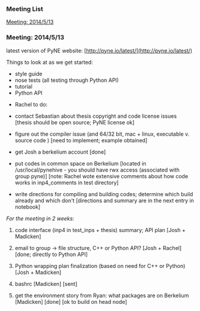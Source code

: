 ### Meeting List
[Meeting: 2014/5/13](#meeting-2014513)

### Meeting: 2014/5/13

latest version of PyNE website: [http://pyne.io/latest/](http://pyne.io/latest/)

Things to look at as we get started: 
- style guide 
- nose tests (all testing through Python API) 
- tutorial 
- Python API

* Rachel to do: 
- contact Sebastian about thesis copyright and code license issues 
[thesis should be open source; PyNE license ok]

- figure out the compiler issue (and 64/32 bit, mac + linux, executable v. source code ) 
[need to implement; example obtained]

- get Josh a berkelium account 
[done]

- put codes in common space on Berkelium 
[located in /usr/local/pynehive - you should have rwx access (associated with group pyne)] 
[note: Rachel wote extensive comments about how code works in inp4_comments in test directory]

- write directions for compiling and building codes; determine which build already and which don't 
[directions and summary are in the next entry in notebook]

_For the meeting in 2 weeks:_

1. code interface (inp4 in test_inps + thesis) summary; API plan [Josh + Madicken]

2. email to group -> file structure, C++ or Python API? [Josh + Rachel] 
[done; directly to Python API]

3. Python wrapping plan finalization (based on need for C++ or Python) [Josh + Madicken]

4. bashrc [Madicken] 
[sent]

5. get the environment story from Ryan: what packages are on Berkelium [Madicken] 
[done] 
[ok to build on head node]